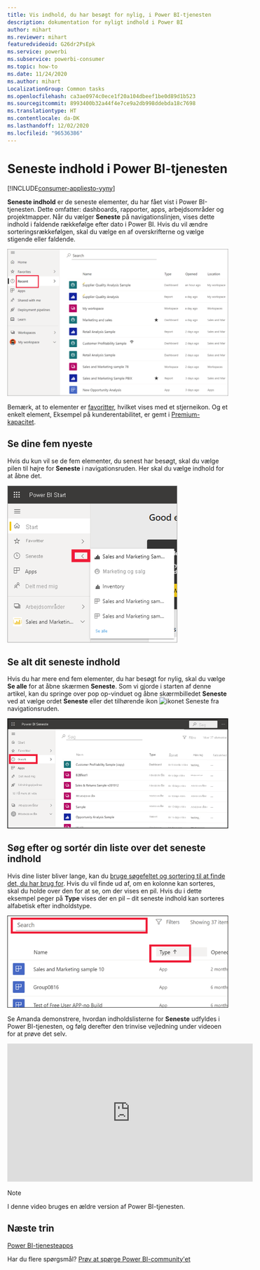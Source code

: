 ```yaml
---
title: Vis indhold, du har besøgt for nylig, i Power BI-tjenesten
description: dokumentation for nyligt indhold i Power BI
author: mihart
ms.reviewer: mihart
featuredvideoid: G26dr2PsEpk
ms.service: powerbi
ms.subservice: powerbi-consumer
ms.topic: how-to
ms.date: 11/24/2020
ms.author: mihart
LocalizationGroup: Common tasks
ms.openlocfilehash: ca3ae0974c0ece1f20a104dbeef1be0d89d1b523
ms.sourcegitcommit: 8993400b32a44f4e7ce9a2db998ddebda18c7698
ms.translationtype: HT
ms.contentlocale: da-DK
ms.lasthandoff: 12/02/2020
ms.locfileid: "96536386"
---
```

# <a name="recent-content-in-the-power-bi-service"></a>**Seneste** indhold i Power BI-tjenesten

[!INCLUDE[consumer-appliesto-yyny](../includes/consumer-appliesto-yyny.md)]

**Seneste indhold** er de seneste elementer, du har fået vist i Power BI-tjenesten. Dette omfatter: dashboards, rapporter, apps, arbejdsområder og projektmapper. Når du vælger **Seneste** på navigationslinjen, vises dette indhold i faldende rækkefølge efter dato i Power BI.  Hvis du vil ændre sorteringsrækkefølgen, skal du vælge en af overskrifterne og vælge stigende eller faldende.


![Vinduet Seneste indhold](./media/end-user-recent/power-bi-recents.png)

Bemærk, at to elementer er [favoritter](end-user-favorite.md), hvilket vises med et stjerneikon. Og et enkelt element, Eksempel på kunderentabilitet, er gemt i [Premium-kapacitet](end-user-license.md).

## <a name="see-your-five-most-recents"></a>Se dine fem nyeste

Hvis du kun vil se de fem elementer, du senest har besøgt, skal du vælge pilen til højre for **Seneste** i navigationsruden.  Her skal du vælge indhold for at åbne det. 

![Pop op-vinduet Seneste indhold](./media/end-user-recent/power-bi-recent-fly-out.png)

## <a name="see-all-of-your-recent-content"></a>Se alt dit seneste indhold

Hvis du har mere end fem elementer, du har besøgt for nylig, skal du vælge **Se alle** for at åbne skærmen **Seneste**. Som vi gjorde i starten af denne artikel, kan du springe over pop op-vinduet og åbne skærmbilledet **Seneste** ved at vælge ordet **Seneste** eller det tilhørende ikon ![ikonet Seneste](./media/end-user-recent/power-bi-icon.png) fra navigationsruden.

![vis alt det nylige indhold](./media/end-user-recent/power-bi-admin-recent.png)


## <a name="search-and-sort-your-list-of-recent-content"></a>Søg efter og sortér din liste over det seneste indhold

Hvis dine lister bliver lange, kan du [bruge søgefeltet og sortering til at finde det, du har brug for](end-user-search-sort.md). Hvis du vil finde ud af, om en kolonne kan sorteres, skal du holde over den for at se, om der vises en pil. Hvis du i dette eksempel peger på **Type** vises der en pil – dit seneste indhold kan sorteres alfabetisk efter indholdstype. 

![Skærmbillede, hvor både søgefeltet og sorteringspilen vises](./media/end-user-recent/power-bi-recent-sort-search.png)

Se Amanda demonstrere, hvordan indholdslisterne for **Seneste** udfyldes i Power BI-tjenesten, og følg derefter den trinvise vejledning under videoen for at prøve det selv.

<iframe width="560" height="315" src="https://www.youtube.com/embed/G26dr2PsEpk" frameborder="0" allowfullscreen></iframe>

> [!NOTE]
> I denne video bruges en ældre version af Power BI-tjenesten.

<!--
## Actions available from the **Recent** content list
The actions available to you will depend on the settings assigned by the content *designer*. Some of your options may include:
* Select the star icon to [favorite a dashboard, report, or app](end-user-favorite.md) ![star icon](./media/end-user-shared-with-me/power-bi-star-icon.png).
* Some dashboards and reports can be re-shared  ![share icon](./media/end-user-shared-with-me/power-bi-share-icon-new.png).
* [Open the report in Excel](end-user-export.md) ![export to Excel icon](./media/end-user-shared-with-me/power-bi-excel.png) 
* [View insights](end-user-insights.md) that Power BI finds in the data ![insights icon](./media/end-user-shared-with-me/power-bi-insights.png). -->





## <a name="next-steps"></a>Næste trin
[Power BI-tjenesteapps](end-user-apps.md)

Har du flere spørgsmål? [Prøv at spørge Power BI-community'et](https://community.powerbi.com/)

